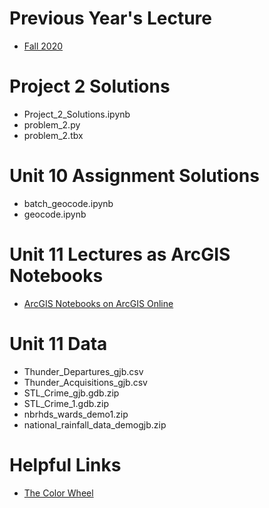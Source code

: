 # Previous Year's Lecture
- [Fall 2020](https://slu.zoom.us/rec/share/OYxYPZzy_TpNM1QVYzBIRZOVcuzdTOrbbV_q4x5kbctsg7dP2JlGXQLf_Uebk-f7.kxUonORNQubTQrjf?startTime=1603917998000)

# Project 2 Solutions
- Project_2_Solutions.ipynb
- problem_2.py
- problem_2.tbx 

# Unit 10 Assignment Solutions
- batch_geocode.ipynb
- geocode.ipynb

# Unit 11 Lectures as ArcGIS Notebooks
- [ArcGIS Notebooks on ArcGIS Online](https://slustl.maps.arcgis.com/home/group.html?id=b3d8431a10c64970b43e4ff59dd083d6#overview)

# Unit 11 Data
- Thunder_Departures_gjb.csv
- Thunder_Acquisitions_gjb.csv
- STL_Crime_gjb.gdb.zip
- STL_Crime_1.gdb.zip
- nbrhds_wards_demo1.zip
- national_rainfall_data_demogjb.zip 

# Helpful Links
- [The Color Wheel](https://www.colorspire.com/rgb-color-wheel/)
